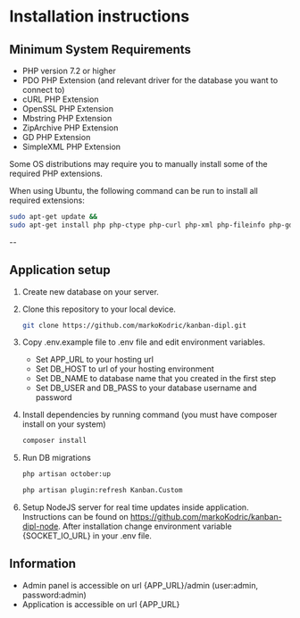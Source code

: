 # Installation instructions

## Minimum System Requirements

* PHP version 7.2 or higher
* PDO PHP Extension (and relevant driver for the database you want to connect to)
* cURL PHP Extension
* OpenSSL PHP Extension
* Mbstring PHP Extension
* ZipArchive PHP Extension
* GD PHP Extension
* SimpleXML PHP Extension

Some OS distributions may require you to manually install some of the required PHP extensions.

When using Ubuntu, the following command can be run to install all required extensions:

```bash
sudo apt-get update &&
sudo apt-get install php php-ctype php-curl php-xml php-fileinfo php-gd php-json php-mbstring php-mysql php-sqlite3 php-zip
```

--

## Application setup

1. Create new database on your server.
2. Clone this repository to your local device.
    ```bash
    git clone https://github.com/markoKodric/kanban-dipl.git
    ```
3. Copy .env.example file to .env file and edit environment variables.
    - Set APP_URL to your hosting url
    - Set DB_HOST to url of your hosting environment
    - Set DB_NAME to database name that you created in the first step
    - Set DB_USER and DB_PASS to your database username and password

4. Install dependencies by running command (you must have composer install on your system)
    ```bash
    composer install
    ```
5. Run DB migrations
    ```bash
    php artisan october:up
    ```
    ```bash
    php artisan plugin:refresh Kanban.Custom
    ```
    
6. Setup NodeJS server for real time updates inside application. Instructions can be found on <https://github.com/markoKodric/kanban-dipl-node>.
   After installation change environment variable {SOCKET_IO_URL} in your .env file.
    
## Information

- Admin panel is accessible on url {APP_URL}/admin (user:admin, password:admin)
- Application is accessible on url {APP_URL}